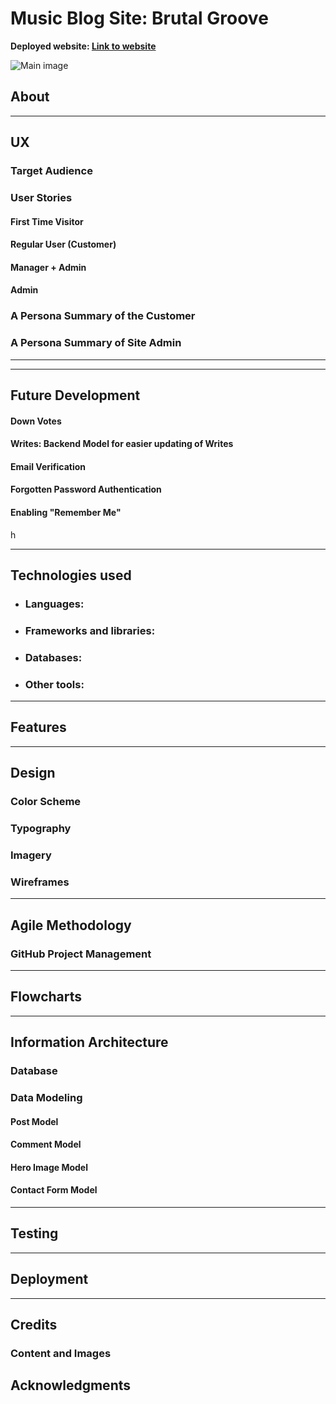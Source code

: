 # Music Blog Site: Brutal Groove

**Deployed website: [Link to website](https://brutalgroove-1df729525c70.herokuapp.com/)**


![Main image]()

## About


---

## UX


### Target Audience



### User Stories

#### First Time Visitor



#### Regular User (Customer)


#### Manager + Admin



#### Admin




### A Persona Summary of the Customer


### A Persona Summary of Site Admin


---


---

## Future Development

#### Down Votes


#### Writes: Backend Model for easier updating of Writes

#### Email Verification


#### Forgotten Password Authentication


#### Enabling "Remember Me"

h

---


## Technologies used
- ### Languages:
    
- ### Frameworks and libraries:


- ### Databases:



- ### Other tools:

---

## Features



---
## Design


### Color Scheme




### Typography

### Imagery

### Wireframes


---

## Agile Methodology

### GitHub Project Management



---

## Flowcharts


---

## Information Architecture

### Database


### Data Modeling

#### Post Model




#### Comment Model


#### Hero Image Model

#### Contact Form Model


---
## Testing


---



## Deployment


---

## Credits


### Content and Images


## Acknowledgments
